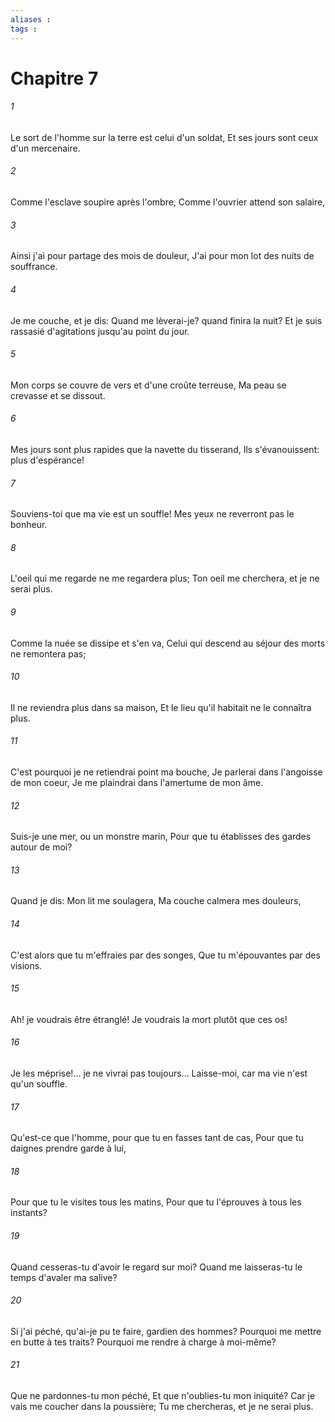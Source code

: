 ```yaml
---
aliases : 
tags : 
---
```


# Chapitre 7

###### 1
Le sort de l'homme sur la terre est celui d'un soldat, Et ses jours sont ceux d'un mercenaire.
###### 2
Comme l'esclave soupire après l'ombre, Comme l'ouvrier attend son salaire,
###### 3
Ainsi j'ai pour partage des mois de douleur, J'ai pour mon lot des nuits de souffrance.
###### 4
Je me couche, et je dis: Quand me lèverai-je? quand finira la nuit? Et je suis rassasié d'agitations jusqu'au point du jour.
###### 5
Mon corps se couvre de vers et d'une croûte terreuse, Ma peau se crevasse et se dissout.
###### 6
Mes jours sont plus rapides que la navette du tisserand, Ils s'évanouissent: plus d'espérance!
###### 7
Souviens-toi que ma vie est un souffle! Mes yeux ne reverront pas le bonheur.
###### 8
L'oeil qui me regarde ne me regardera plus; Ton oeil me cherchera, et je ne serai plus.
###### 9
Comme la nuée se dissipe et s'en va, Celui qui descend au séjour des morts ne remontera pas;
###### 10
Il ne reviendra plus dans sa maison, Et le lieu qu'il habitait ne le connaîtra plus.
###### 11
C'est pourquoi je ne retiendrai point ma bouche, Je parlerai dans l'angoisse de mon coeur, Je me plaindrai dans l'amertume de mon âme.
###### 12
Suis-je une mer, ou un monstre marin, Pour que tu établisses des gardes autour de moi?
###### 13
Quand je dis: Mon lit me soulagera, Ma couche calmera mes douleurs,
###### 14
C'est alors que tu m'effraies par des songes, Que tu m'épouvantes par des visions.
###### 15
Ah! je voudrais être étranglé! Je voudrais la mort plutôt que ces os!
###### 16
Je les méprise!... je ne vivrai pas toujours... Laisse-moi, car ma vie n'est qu'un souffle.
###### 17
Qu'est-ce que l'homme, pour que tu en fasses tant de cas, Pour que tu daignes prendre garde à lui,
###### 18
Pour que tu le visites tous les matins, Pour que tu l'éprouves à tous les instants?
###### 19
Quand cesseras-tu d'avoir le regard sur moi? Quand me laisseras-tu le temps d'avaler ma salive?
###### 20
Si j'ai péché, qu'ai-je pu te faire, gardien des hommes? Pourquoi me mettre en butte à tes traits? Pourquoi me rendre à charge à moi-même?
###### 21
Que ne pardonnes-tu mon péché, Et que n'oublies-tu mon iniquité? Car je vais me coucher dans la poussière; Tu me chercheras, et je ne serai plus.
